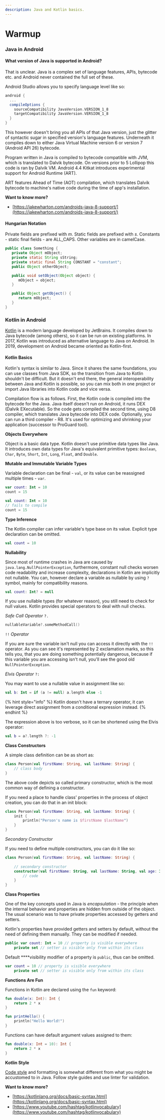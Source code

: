 ```yaml
---
description: Java and Kotlin basics.
---
```


# Warmup

### Java in Android

#### What version of Java is supported in Android?

That is unclear. Java is a complex set of language features, APIs, bytecode etc. and Android never contained the full set of these.

Android Studio allows you to specify language level like so:

```groovy
android {
  ...
  compileOptions {
    sourceCompatibility JavaVersion.VERSION_1_8
    targetCompatibility JavaVersion.VERSION_1_8
  }
}
```

This however doesn't bring you all APIs of that Java version, just the glitter of syntactic sugar in specified version's language features. Underneath it compiles down to either Java Virtual Machine version 6 or version 7 \(Android API 26\) bytecode.

Program written in Java is compiled to bytecode compatible with JVM, which is translated to Dalvik bytecode. On versions prior to 5 Lollipop this code is ran by Dalvik VM. Android 4.4 Kitkat introduces experimental support for Android Runtime \(ART\).

ART features Ahead of Time \(AOT\) compilation, which translates Dalvik bytecode to machine's native code during the time of app's installation.

**Want to know more?**

* [https://jakewharton.com/androids-java-8-support/](https://jakewharton.com/androids-java-8-support/)

#### Hungarian Notation

Private fields are prefixed with _m_. Static fields are prefixed with _s_. Constants - static final fields - are ALL\_CAPS. Other variables are in camelCase.

```java
public class Something {
   private Object mObject;
   private static String sString;
   private static final String CONSTANT = "constant";
   public Object otherObject;

   public void setObject(Object object) {
      mObject = object;
   }

   public Object getObject() {
      return mObject;
   }
}
```

### Kotlin in Android

[Kotlin](https://kotlinlang.org) is a modern language developed by JetBrains. It compiles down to Java bytecode \(among others\), so it can be run on existing platforms. In 2017, Kotlin was introduced as alternative language to Java on Android. In 2019, development on Android became oriented as Kotlin-first.

#### Kotlin Basics

Kotlin's syntax is similar to Java. Since it shares the same foundations, you can use classes from Java SDK, so the transition from Java to Kotlin shouldn't be difficult. But it doesn't end there, the general interoperability between Java and Kotlin is possible, so you can mix both in one project or import Java libraries into Kotlin code and vice versa.

Compilation flow is as follows. First, the Kotlin code is compiled into the bytecode for the Java. Java itself doesn't run on Android, it runs DEX \(Dalvik EXecutable\). So the code gets compiled the second time, using D8 compiler, which translates Java bytecode into DEX code. Optionally, you can run a third compiler - R8. It's used for optimizing and shrinking your application \(successor to ProGuard tool\).

**Objects Everywhere**

Object is a basic data type. Kotlin doesn't use primitive data types like Java. It introduces own data types for Java's equivalent primitive types: `Boolean`, `Char`, `Byte`, `Short`, `Int`, `Long`, `Float`, and `Double`.

**Mutable and Immutable Variable Types**

Variable declaration can be final - `val`, or its value can be reassigned multiple times - `var`.

```kotlin
var count: Int = 10
count = 15
```

```kotlin
val count: Int = 10
// fails to compile
count = 15
```

**Type Inference**

The Kotlin compiler can infer variable's type base on its value. Explicit type declaration can be omitted.

```kotlin
val count = 10
```

**Nullability**

Since most of runtime crashes in Java are caused by `java.lang.NullPointerException`, furthermore, constant null checks worsen code readability and increase complexity, declarations in Kotlin are implicitly not nullable. You can, however declare a variable as nullable by using `?` symbol, mainly for compatibility reasons.

```kotlin
val count: Int? = null
```

If you use nullable types \(for whatever reason\), you still need to check for null values. Kotlin provides special operators to deal with null checks.

_Safe Call Operator_ `?.`

```kotlin
nullableVariable?.someMethodCall()
```

`!!` _Operator_

If you are sure the variable isn't null you can access it directly with the `!!` operator. As you can see it's represented by 2 exclamation marks, so this tells you, that you are doing something potentially dangerous, because if this variable you are accessing isn't null, you'll see the good old `NullPointerException`.

_Elvis Operator_ `?:`

You may want to use a nullable value in assignment like so:

```kotlin
val b: Int = if (a != null) a.length else -1
```

{% hint style="info" %}
Kotlin doesn't have a ternary operator, it can leverage direct assignment from a conditional expression instead.
{% endhint %}

The expression above is too verbose, so it can be shortened using the Elvis operator:

```kotlin
val b = a?.length ?: -1
```

**Class Constructors**

A simple class definition can be as short as:

```kotlin
class Person(val firstName: String, val lastName: String) {
    // class body
}
```

The above code depicts so called primary constructor, which is the most common way of defining a constructor.

If you need a place to handle class' properties in the process of object creation, you can do that in an init block:

```kotlin
class Person(val firstName: String, val lastName: String) {
    init {
        println("Person's name is $firstName $lastName")
    }
}
```

_Secondary Constructor_

If you need to define multiple constructors, you can do it like so:

```kotlin
class Person(val firstName: String, val lastName: String) {
    
    // secondary constructor
    constructor(val firstName: String, val lastName: String, val age: Int) {
        // code
    }
}
```

**Class Properties**

One of the key concepts used in Java is _encapsulation_ - the principle when the internal behavior and properties are hidden from outside of the object. The usual scenario was to have private properties accessed by getters and setters.

Kotlin's properties have provided getters and setters by default, without the need of defining them manually. They can be modified if needed.

```kotlin
public var count: Int = 10 // property is visible everywhere
    private set // setter is visible only from within its class
```

Default ****visibility modifier of a property is `public`, thus can be omitted.

```kotlin
var count = 10 // property is visible everywhere
    private set // setter is visible only from within its class
```

**Functions Are Fun**

Functions in Kotlin are declared using the `fun` keyword:

```kotlin
fun double(x: Int): Int {
    return 2 * x
}

fun printHello() {
    println("Hello World!")
}
```

Functions can have default argument values assigned to them:

```kotlin
fun double(x: Int = 10): Int {
    return 2 * x
}
```

**Kotlin Style**

[Code style](https://developer.android.com/kotlin/style-guide) and formatting is somewhat different from what you might be accustomed to in Java. Follow style guides and use linter for validation.

**Want to know more?**

* [https://kotlinlang.org/docs/basic-syntax.html](https://kotlinlang.org/docs/basic-syntax.html)
* [https://www.youtube.com/hashtag/kotlinvocabulary](https://www.youtube.com/hashtag/kotlinvocabulary)



